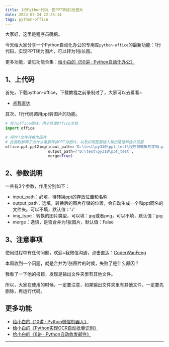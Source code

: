 ```yaml
---
title: 1行Python代码，把PPT转成1张图片
date: 2024-07-24 22:25:14
tags: python-office
---
```





大家好，这里是程序员晚枫。

今天给大家分享一个Python自动化办公的专用库``python-office``的最新功能：1行代码，实现PPT转为图片，可以转为1张长图。

更多功能，请见功能合集：[给小白的《50讲 · Python自动化办公》](https://mp.weixin.qq.com/s/lOx4cAp9AllsCrhsUqVn8g)

## 1、上代码


首先，下载python-office，下载教程之前录制过了，大家可以去看看~

- [点我直达](https://www.bilibili.com/video/BV1pT4y1k7FH)


其次，1行代码调用ppt转图片的功能。
```python
# 导入office模块，用于处理Office文档
import office

# 将PPT文件转换为图片
# 此函数解释了为什么需要转换PPT为图片，以及如何配置输入输出路径和合并设置
office.ppt.ppt2img(input_path=r'D:\test\py310\ppt_test\程序员晚枫的文档.pptx',
                   output_path=r'D:\test\py310\ppt_test',
                   merge=True)
```

## 2、参数说明

一共有3个参数，作用分别如下：

- input_path：必填，待转换ppt的存放位置和名称
- output_path：选填，转换后的图片存储的位置，会自动生成一个和ppt同名的文件夹。可以不填，默认值：‘./’
- img_type：转换的图片类型，可以填：jpg或者png，可以不填，默认值：jpg
- merge：选填，是否合并为1张图片，默认值：False

## 3、注意事项

使用过程中有任何问题，欢迎+我微信沟通，点击直达：[CoderWanFeng](https://mp.weixin.qq.com/s/8x7c9qiAneTsDJq9JnWLgA)

本周收到一个问题，就是合并为1张图片的时候，失败了是什么原因？

我看了一下他的报错，发现是输出文件夹里有其他文件。

所以，大家在使用的时候，一定要注意，如果输出文件夹里有其他文件，一定要先删除，再运行代码。

## 更多功能

- [给小白的《10讲 · Python微信机器人》](https://mp.weixin.qq.com/s/-oR2dUakXEY3vmPbzVtrnA)
- [给小白的《Python实现OCR自动批量识别》](https://mp.weixin.qq.com/s/pGim7ifpgLwYUJ9a-FHvaw)
- [给小白的《6讲 · Python自动收发邮件》](https://mp.weixin.qq.com/s/AeTkloNri7gpk25m50VmTA)


---